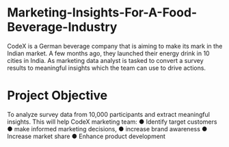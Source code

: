 # Marketing-Insights-For-A-Food-Beverage-Industry
CodeX is a German beverage company that is aiming to make its mark in the Indian market. A few months ago, they launched their energy drink in 10 cities in India. As marketing data analyst is tasked to convert a survey results to meaningful insights which the team can use to drive actions.

# Project Objective
To analyze survey data from 10,000 participants and extract meaningful insights. This will help CodeX marketing team:
● Identify target customers
● make informed marketing decisions,
● increase brand awareness
● Increase market share
● Enhance product development
